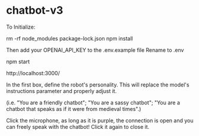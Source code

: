 # chatbot-v3

To Initialize:

rm -rf node_modules package-lock.json npm install

Then add your OPENAI_API_KEY to the .env.example file Rename to .env

npm start

http://localhost:3000/

In the first box, define the robot's personality. This will replace the model's instructions parameter and properly adjust it. 

(i.e. "You are a friendly chatbot"; "You are a sassy chatbot"; "You are a chatbot that speaks as if it were from medieval times".) 

Click the microphone, as long as it is purple, the connection is open and you can freely speak with the chatbot! Click it again to close it. 
